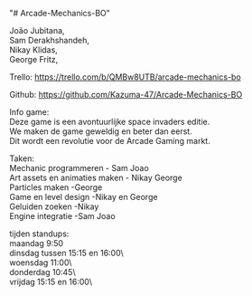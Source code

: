 "# Arcade-Mechanics-BO" 

João Jubitana,\
Sam Derakhshandeh,\
Nikay Klidas,\
George Fritz,

Trello: https://trello.com/b/QMBw8UTB/arcade-mechanics-bo 

Github: https://github.com/Kazuma-47/Arcade-Mechanics-BO 

Info game:\
Deze game is een avontuurlijke space invaders editie.\
We maken de game geweldig en beter dan eerst.\
Dit wordt een revolutie voor de Arcade Gaming markt.

Taken:\
Mechanic programmeren - Sam Joao\
Art assets en animaties maken - Nikay George\
Particles maken -George\
Game en level design -Nikay en George\
Geluiden zoeken -Nikay\
Engine integratie -Sam Joao

tijden standups:\
maandag 9:50\
dinsdag tussen 15:15 en 16:00\                           
woensdag 11:00\                                                   
donderdag 10:45\                                                  
vrijdag 15:15 en 16:00\